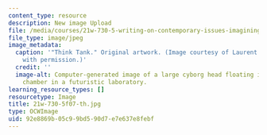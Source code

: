 ```yaml
---
content_type: resource
description: New image Upload
file: /media/courses/21w-730-5-writing-on-contemporary-issues-imagining-the-future-fall-2007/92e8869b05c99bd590d7e7e637e8febf_21w-730-5f07-th.jpg
file_type: image/jpeg
image_metadata:
  caption: '"Think Tank." Original artwork. (Image courtesy of Laurent Alquier. Used
    with permission.)'
  credit: ''
  image-alt: Computer-generated image of a large cyborg head floating in a cylindrical
    chamber in a futuristic laboratory.
learning_resource_types: []
resourcetype: Image
title: 21w-730-5f07-th.jpg
type: OCWImage
uid: 92e8869b-05c9-9bd5-90d7-e7e637e8febf
---
```

